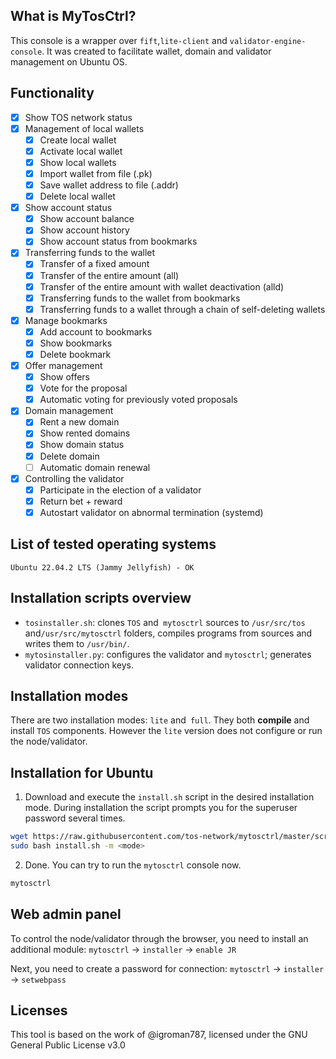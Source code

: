 ## What is MyTosCtrl?
This console is a wrapper over `fift`,`lite-client` and `validator-engine-console`. It was created to facilitate wallet, domain and validator management on Ubuntu OS.

## Functionality
- [x] Show TOS network status
- [x] Management of local wallets
	- [x] Create local wallet
	- [x] Activate local wallet
	- [x] Show local wallets
	- [x] Import wallet from file (.pk)
	- [x] Save wallet address to file (.addr)
	- [x] Delete local wallet
- [x] Show account status
	- [x] Show account balance
	- [x] Show account history
	- [x] Show account status from bookmarks
- [x] Transferring funds to the wallet
	- [x] Transfer of a fixed amount
	- [x] Transfer of the entire amount (all)
	- [x] Transfer of the entire amount with wallet deactivation (alld)
	- [x] Transferring funds to the wallet from bookmarks
	- [x] Transferring funds to a wallet through a chain of self-deleting wallets
- [x] Manage bookmarks
	- [x] Add account to bookmarks
	- [x] Show bookmarks
	- [x] Delete bookmark
- [x] Offer management
	- [x] Show offers
	- [x] Vote for the proposal
	- [x] Automatic voting for previously voted proposals
- [x] Domain management
	- [x] Rent a new domain
	- [x] Show rented domains
	- [x] Show domain status
	- [x] Delete domain
	- [ ] Automatic domain renewal
- [x] Controlling the validator
	- [x] Participate in the election of a validator
	- [x] Return bet + reward
	- [x] Autostart validator on abnormal termination (systemd)

## List of tested operating systems
```
Ubuntu 22.04.2 LTS (Jammy Jellyfish) - OK
```

## Installation scripts overview
- `tosinstaller.sh`: clones `TOS` and` mytosctrl` sources to `/usr/src/tos` and`/usr/src/mytosctrl` folders, compiles programs from sources and writes them to `/usr/bin/`.
- `mytosinstaller.py`: configures the validator and `mytosctrl`; generates validator connection keys.

## Installation modes
There are two installation modes: `lite` and` full`. They both **compile** and install `TOS` components. However the `lite` version does not configure or run the node/validator.

## Installation for Ubuntu
1. Download and execute the `install.sh` script in the desired installation mode. During installation the script prompts you for the superuser password several times.
```sh
wget https://raw.githubusercontent.com/tos-network/mytosctrl/master/scripts/install.sh
sudo bash install.sh -m <mode>
```

2. Done. You can try to run the `mytosctrl` console now.
```sh
mytosctrl
```

## Web admin panel
To control the node/validator through the browser, you need to install an additional module:
`mytosctrl` -> `installer` -> `enable JR`

Next, you need to create a password for connection:
`mytosctrl` -> `installer` -> `setwebpass`


## Licenses
This tool is based on the work of @igroman787, licensed under the GNU General Public License v3.0
